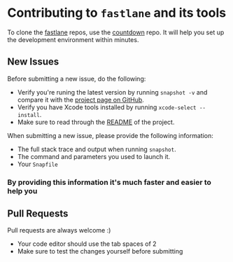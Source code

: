 # Contributing to `fastlane` and its tools

To clone the [fastlane](https://fastlane.tools) repos, use the [countdown](https://github.com/fastlane/countdown) repo. It will help you set up the development environment within minutes.

## New Issues

Before submitting a new issue, do the following:

- Verify you're runing the latest version by running `snapshot -v` and compare it with the [project page on GitHub](https://github.com/fastlane/snapshot).
- Verify you have Xcode tools installed by running `xcode-select --install`.
- Make sure to read through the [README](https://github.com/fastlane/snapshot) of the project.


When submitting a new issue, please provide the following information:

- The full stack trace and output when running `snapshot`.
- The command and parameters you used to launch it.
- Your `Snapfile`

### By providing this information it's much faster and easier to help you


## Pull Requests

Pull requests are always welcome :) 

- Your code editor should use the tab spaces of 2
- Make sure to test the changes yourself before submitting
